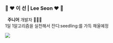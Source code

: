 ### :purple_heart: :heart: 이 선 | Lee Seon :heart: :purple_heart:

<p>
  &nbsp <b>주니어</b> 개발자 👩🏻‍💻 <br>
  1일 1알고리즘을 실천해서 잔디:seedling:를 가득 채울예정
</p>

<a href="https://github.com/2SunE"><img src="https://hits.seeyoufarm.com/api/count/incr/badge.svg?url=https%3A%2F%2Fgithub.com%2F2SunE&count_bg=%23D1D3FF&title_bg=%239A92FF&icon=iconify.svg&icon_color=%23FFFFFF&title=2SunE&edge_flat=false"/></a>
